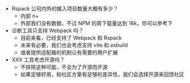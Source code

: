 - Rspack 公司内外的接入项目数量大概有多少？
	- 内部 n+
	- 外部我们没有数据，不过 NPM 的周下载量达到 16k，你可以参考下
- 诊断工具只支持 Webpack 吗？
	- 目前来看，已经支持了 Webpack 和 Rspack
	- 未来有必要，我们也会考虑支持 vite 和 esbuild
	- 或者提供适配器的机制让有需要的用户扩展
- XXX 工具考虑开源吗？
	- 不排除这种可能，不会为了开源而开源
	- 如果足够好用，和社区方案有足够的差异性，我们会选择开源来回馈社区